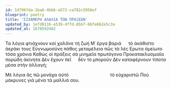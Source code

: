 ```yaml
---
id: 1d796fda-1ba6-4bb6-a572-ca782c5956ef
blueprint: poetry
title: 'ΣΙΧΑΜΕΡΗ ΑΛΑΛΙΑ ΤΩΝ ΠΡΑΞΕΩΝ'
updated_by: 1efd0116-a539-4ffd-85b7-6bfe662e5c3a
updated_at: 1670592482
---
```

Τα λόγια φτιάχνουν καὶ χαλᾶνε τὴ ζωή
Μ᾿ ἔργα βαριά &emsp; τὸ ἀκάθιστο ἀεράκι τους
Εὐγνωμοσύνη πάθος μεταμέλεια πῶς τὰ λές
Ερωτα ἀμείωτο τόσα χρόνια
Καθὼς οἱ πράξεις σὰ μνημεῖα πρωτόγονα
Προκατακλυσμιαῖα πορώδη ἀκίνητα
Δὲν ἔχουν πεῖ &emsp; δὲν τὸ μποροῦν
Δὲν καταφέρνουν τίποτα μέσα στὴν ἀλλαγή;

Μὲ λόγια ἂς πῶ μονάχα αὐτό
&emsp; &emsp; &emsp; &emsp; &emsp; &emsp; &emsp; τὸ εὐχαριστῶ 
Ποὺ μάκρυνες γιὰ μένα τὰ μαλλιά σου.